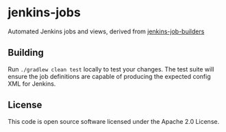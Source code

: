 # jenkins-jobs

Automated Jenkins jobs and views, derived from [jenkins-job-builders](https://github.com/hmrc/jenkins-job-builders)

## Building

Run `./gradlew clean test` locally to test your changes. The test suite will ensure the job definitions are capable of producing the expected config XML for Jenkins.

## License

This code is open source software licensed under the Apache 2.0 License.
